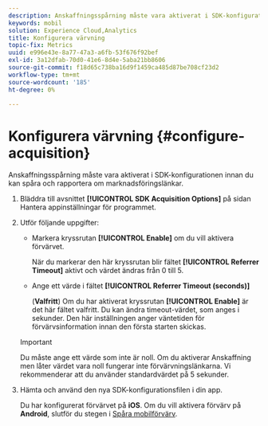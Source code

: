 ```yaml
---
description: Anskaffningsspårning måste vara aktiverat i SDK-konfigurationen innan du kan spåra och rapportera om marknadsföringslänkar.
keywords: mobil
solution: Experience Cloud,Analytics
title: Konfigurera värvning
topic-fix: Metrics
uuid: e996e43e-8a77-47a3-a6fb-53f676f92bef
exl-id: 3a12dfab-70d0-41e6-8d4e-5aba21bb8606
source-git-commit: f18d65c738ba16d9f1459ca485d87be708cf23d2
workflow-type: tm+mt
source-wordcount: '185'
ht-degree: 0%

---
```


# Konfigurera värvning {#configure-acquisition}

Anskaffningsspårning måste vara aktiverat i SDK-konfigurationen innan du kan spåra och rapportera om marknadsföringslänkar.

1. Bläddra till avsnittet **[!UICONTROL SDK Acquisition Options]** på sidan Hantera appinställningar för programmet.
1. Utför följande uppgifter:

   * Markera kryssrutan **[!UICONTROL Enable]** om du vill aktivera förvärvet.

      När du markerar den här kryssrutan blir fältet **[!UICONTROL Referrer Timeout]** aktivt och värdet ändras från 0 till 5.

   * Ange ett värde i fältet **[!UICONTROL Referrer Timeout (seconds)]**

      (**Valfritt**) Om du har aktiverat kryssrutan **[!UICONTROL Enable]** är det här fältet valfritt. Du kan ändra timeout-värdet, som anges i sekunder. Den här inställningen anger väntetiden för förvärvsinformation innan den första starten skickas.
   >[!IMPORTANT]
   >Du måste ange ett värde som inte är noll. Om du aktiverar Anskaffning men låter värdet vara noll fungerar inte förvärvningslänkarna. Vi rekommenderar att du använder standardvärdet på 5 sekunder.

1. Hämta och använd den nya SDK-konfigurationsfilen i din app.

   Du har konfigurerat förvärvet på **iOS**.
Om du vill aktivera förvärv på **Android**, slutför du stegen i [Spåra mobilförvärv](/help/android/acquisition-main/acquisition.md).
